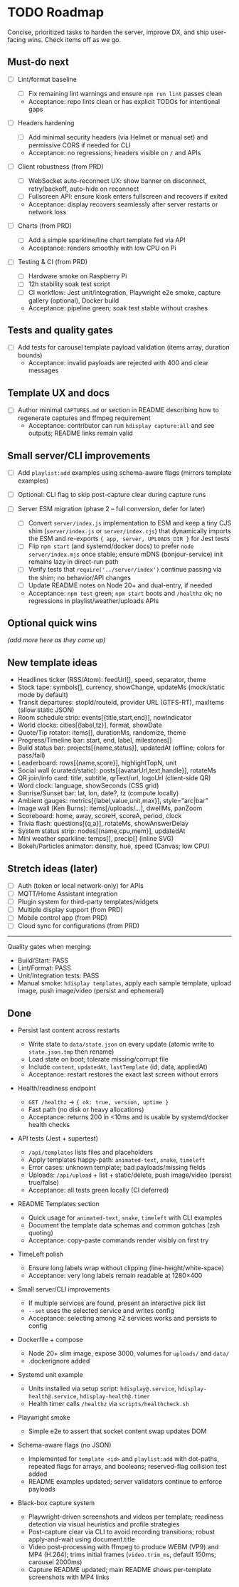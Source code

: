 # TODO Roadmap

Concise, prioritized tasks to harden the server, improve DX, and ship user-facing wins. Check items off as we go.

## Must-do next

- [ ] Lint/format baseline
  - [ ] Fix remaining lint warnings and ensure `npm run lint` passes clean
  - Acceptance: repo lints clean or has explicit TODOs for intentional gaps

- [ ] Headers hardening
  - [ ] Add minimal security headers (via Helmet or manual set) and permissive CORS if needed for CLI
  - Acceptance: no regressions; headers visible on `/` and APIs

- [ ] Client robustness (from PRD)
  - [ ] WebSocket auto-reconnect UX: show banner on disconnect, retry/backoff, auto-hide on reconnect
  - [ ] Fullscreen API: ensure kiosk enters fullscreen and recovers if exited
  - Acceptance: display recovers seamlessly after server restarts or network loss

- [ ] Charts (from PRD)
  - [ ] Add a simple sparkline/line chart template fed via API
  - Acceptance: renders smoothly with low CPU on Pi

- [ ] Testing & CI (from PRD)
  - [ ] Hardware smoke on Raspberry Pi
  - [ ] 12h stability soak test script
  - [ ] CI workflow: Jest unit/integration, Playwright e2e smoke, capture gallery (optional), Docker build
  - Acceptance: pipeline green; soak test stable without crashes

## Tests and quality gates

- [ ] Add tests for carousel template payload validation (items array, duration bounds)
  - Acceptance: invalid payloads are rejected with 400 and clear messages

## Template UX and docs

- [ ] Author minimal `CAPTURES.md` or section in README describing how to regenerate captures and ffmpeg requirement
  - Acceptance: contributor can run `hdisplay capture:all` and see outputs; README links remain valid

## Small server/CLI improvements

- [ ] Add `playlist:add` examples using schema-aware flags (mirrors template examples)
- [ ] Optional: CLI flag to skip post-capture clear during capture runs

- [ ] Server ESM migration (phase 2 – full conversion, defer for later)
  - [ ] Convert `server/index.js` implementation to ESM and keep a tiny CJS shim (`server/index.js` or `server/index.cjs`) that dynamically imports the ESM and re-exports `{ app, server, UPLOADS_DIR }` for Jest tests
  - [ ] Flip `npm start` (and systemd/docker docs) to prefer `node server/index.mjs` once stable; ensure mDNS (bonjour-service) init remains lazy in direct-run path
  - [ ] Verify tests that `require('../server/index')` continue passing via the shim; no behavior/API changes
  - [ ] Update README notes on Node 20+ and dual-entry, if needed
  - Acceptance: `npm test` green; `npm start` boots and `/healthz` ok; no regressions in playlist/weather/uploads APIs

## Optional quick wins

_(add more here as they come up)_

## New template ideas

- Headlines ticker (RSS/Atom): feedUrl[], speed, separator, theme
- Stock tape: symbols[], currency, showChange, updateMs (mock/static mode by default)
- Transit departures: stopId/routeId, provider URL (GTFS-RT), maxItems (allow static JSON)
- Room schedule strip: events[{title,start,end}], nowIndicator
- World clocks: cities[{label,tz}], format, showDate
- Quote/Tip rotator: items[], durationMs, randomize, theme
- Progress/Timeline bar: start, end, label, milestones[]
- Build status bar: projects[{name,status}], updatedAt (offline; colors for pass/fail)
- Leaderboard: rows[{name,score}], highlightTopN, unit
- Social wall (curated/static): posts[{avatarUrl,text,handle}], rotateMs
- QR join/info card: title, subtitle, qrText/url, logoUrl (client-side QR)
- Word clock: language, showSeconds (CSS grid)
- Sunrise/Sunset bar: lat, lon, date?, tz (compute locally)
- Ambient gauges: metrics[{label,value,unit,max}], style="arc|bar"
- Image wall (Ken Burns): items[/uploads/...], dwellMs, panZoom
- Scoreboard: home, away, scoreH, scoreA, period, clock
- Trivia flash: questions[{q,a}], rotateMs, showAnswerDelay
- System status strip: nodes[{name,cpu,mem}], updatedAt
- Mini weather sparkline: temps[], precip[] (inline SVG)
- Bokeh/Particles animator: density, hue, speed (Canvas; low CPU)

## Stretch ideas (later)

- [ ] Auth (token or local network-only) for APIs
- [ ] MQTT/Home Assistant integration
- [ ] Plugin system for third-party templates/widgets
- [ ] Multiple display support (from PRD)
- [ ] Mobile control app (from PRD)
- [ ] Cloud sync for configurations (from PRD)

---

Quality gates when merging:

- Build/Start: PASS
- Lint/Format: PASS
- Unit/Integration tests: PASS
- Manual smoke: `hdisplay templates`, apply each sample template, upload image, push image/video (persist and ephemeral)

## Done

- Persist last content across restarts
  - Write state to `data/state.json` on every update (atomic write to `state.json.tmp` then rename)
  - Load state on boot; tolerate missing/corrupt file
  - Include `content`, `updatedAt`, `lastTemplate` (id, data, appliedAt)
  - Acceptance: restart restores the exact last screen without errors

- Health/readiness endpoint
  - `GET /healthz` -> `{ ok: true, version, uptime }`
  - Fast path (no disk or heavy allocations)
  - Acceptance: returns 200 in <10ms and is usable by systemd/docker health checks

- API tests (Jest + supertest)
  - `/api/templates` lists files and placeholders
  - Apply templates happy-path: `animated-text`, `snake`, `timeleft`
  - Error cases: unknown template; bad payloads/missing fields
  - Uploads: `/api/upload` + list + static/delete, push image/video (persist true/false)
  - Acceptance: all tests green locally (CI deferred)

- README Templates section
  - Quick usage for `animated-text`, `snake`, `timeleft` with CLI examples
  - Document the template data schemas and common gotchas (zsh quoting)
  - Acceptance: copy-paste commands render visibly on first try

- TimeLeft polish
  - Ensure long labels wrap without clipping (line-height/white-space)
  - Acceptance: very long labels remain readable at 1280×400

- Small server/CLI improvements
  - If multiple services are found, present an interactive pick list
  - `--set` uses the selected service and writes config
  - Acceptance: selecting among ≥2 services works and persists to config

- Dockerfile + compose
  - Node 20+ slim image, expose 3000, volumes for `uploads/` and `data/`
  - .dockerignore added

- Systemd unit example
  - Units installed via setup script: `hdisplay@.service`, `hdisplay-health@.service`, `hdisplay-health@.timer`
  - Health timer calls `/healthz` via `scripts/healthcheck.sh`

- Playwright smoke
  - Simple e2e to assert that socket content swap updates DOM

- Schema-aware flags (no JSON)
  - Implemented for `template <id>` and `playlist:add` with dot-paths, repeated flags for arrays, and booleans; reserved-flag collision test added
  - README examples updated; server validators continue to enforce payloads

- Black-box capture system
  - Playwright-driven screenshots and videos per template; readiness detection via visual heuristics and profile strategies
  - Post-capture clear via CLI to avoid recording transitions; robust apply-and-wait using document.title
  - Video post-processing with ffmpeg to produce WEBM (VP9) and MP4 (H.264); trims initial frames (`video.trim_ms`, default 150ms; carousel 2000ms)
  - Capture README updated; main README shows per-template screenshots with MP4 links
